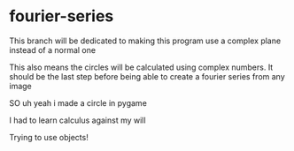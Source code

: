 # fourier-series
This branch will be dedicated to making this program use a complex plane instead of a normal one

This also means the circles will be calculated using complex numbers. It should be the last step before being able to create a fourier series from any image

SO uh yeah i made a circle in pygame

I had to learn calculus against my will

Trying to use objects!
